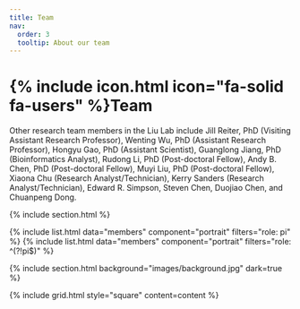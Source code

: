 ```yaml
---
title: Team
nav:
  order: 3
  tooltip: About our team
---
```


# {% include icon.html icon="fa-solid fa-users" %}Team

Other research team members in the Liu Lab include Jill Reiter, PhD (Visiting Assistant Research Professor), Wenting Wu, PhD (Assistant Research Professor), Hongyu Gao, PhD (Assistant Scientist), Guanglong Jiang, PhD (Bioinformatics Analyst), Rudong Li, PhD (Post-doctoral Fellow), Andy B. Chen, PhD (Post-doctoral Fellow), Muyi Liu, PhD (Post-doctoral Fellow), Xiaona Chu (Research Analyst/Technician), Kerry Sanders (Research Analyst/Technician), Edward R. Simpson, Steven Chen, Duojiao Chen, and Chuanpeng Dong.

{% include section.html %}

{% include list.html data="members" component="portrait" filters="role: pi" %}
{% include list.html data="members" component="portrait" filters="role: ^(?!pi$)" %}

{% include section.html background="images/background.jpg" dark=true %}

{% include grid.html style="square" content=content %}